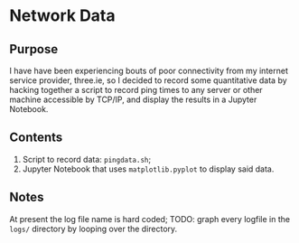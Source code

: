 # Network Data

## Purpose

I have have been experiencing bouts of poor connectivity from my internet service provider, three.ie, so I decided to record some quantitative data by hacking together a script to record ping times to any server or other machine accessible by TCP/IP, and display the results in a Jupyter Notebook.

## Contents

1. Script to record data: `pingdata.sh`;
2. Jupyter Notebook that uses `matplotlib.pyplot` to display said data.

## Notes

At present the log file name is hard coded; TODO: graph every logfile in the `logs/` directory by looping over the directory.